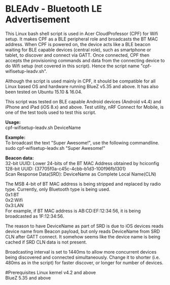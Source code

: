 # BLEAdv - Bluetooth LE Advertisement
This Linux bash shell script is used in Acer CloudProfessor (CPF) for Wifi setup.  It makes CPF as a BLE peripheral role and broadcasts the BT MAC address.  When CPF is powered on, the device acts like a BLE beacon waiting for BLE capable devices (central role), such as smartphone or tablet, to discover and connect via GATT.  Once connected, CPF then accepts the provisioning commands and data from the connecting device to do Wifi setup (not covered in this script).  Hence the script name "cpf-wifisetup-leadv.sh".

Although the script is used mainly in CPF, it should be compatible for all Linux based OS and hardware running BlueZ v5.35 and above.  It has also been tested on Ubuntu 15.10 & 16.04.

This script was tested on BLE capable Android devices (Android v4.4) and iPhone and iPad (iOS 8.x) and above.  Test utility, nRF Connect for Mobile, is one of the test tools used to test this script.

<b>Usage:</b><br/>
cpf-wifisetup-leadv.sh DeviceName

<b>Example:</b><br/>
To broadcast the text "Super Awesome!", use the following commandline.<br/>
sudo cpf-wifisetup-leadv.sh "Super Awesome!"

<b>Beacon data:</b><br/>
32-bit UUID: Lower 24-bits of the BT MAC Address obtained by hciconfig<br/>
128-bit UUID: {37705f0a-c45c-4cbb-b1d3-100f96fb1301}<br/>
Scan Response Data(SRD): DeviceName as Complete Local Name(CLN) <br/>

The MSB 4-bit of BT MAC address is being stripped and replaced by radio type.  Currently, only Bluetooth type is being used.<br/>
0x1:BT<br/>
0x2:Wifi<br/>
0x3:LAN<br/>
For example, if BT MAC address is AB:CD:EF:12:34:56, it is being broadcasted as 1F:12:34:56.<br/>

The reason to have DeviceName as part of SRD is due to iOS devices reads device name from Beacon payload, but only reads DeviceName from SRD CLN after GATT connect.  It somehow seems like the device name is being cached if SRD CLN data is not present.

Broadcasting interval is set to 1440ms to allow more concurrent devices being discovered and connected simultaneously.  Change it to shorter (i.e. 480ms as in the script) for faster discover, or longer for number of devices.

#Prerequisites
Linux kernel v4.2 and above <br/>
BlueZ 5.35 and above


